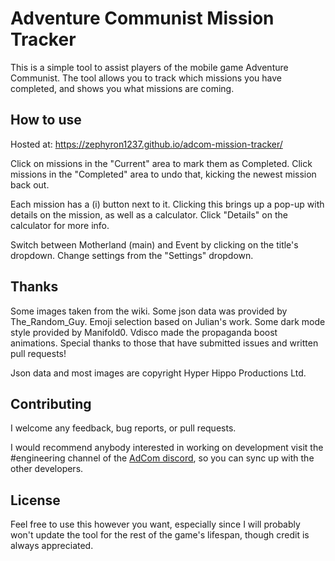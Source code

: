 # Adventure Communist Mission Tracker

This is a simple tool to assist players of the mobile game Adventure Communist.  The tool allows you to track which missions you have completed, and shows you what missions are coming.

## How to use

Hosted at: <https://zephyron1237.github.io/adcom-mission-tracker/>

Click on missions in the "Current" area to mark them as Completed.  Click missions in the "Completed" area to undo that, kicking the newest mission back out.

Each mission has a (i) button next to it.  Clicking this brings up a pop-up with details on the mission, as well as a calculator.  Click "Details" on the calculator for more info.

Switch between Motherland (main) and Event by clicking on the title's dropdown.  Change settings from the "Settings" dropdown.

## Thanks

Some images taken from the wiki. Some json data was provided by The_Random_Guy.  Emoji selection based on Julian's work.  Some dark mode style provided by Manifold0.  Vdisco made the propaganda boost animations.  Special thanks to those that have submitted issues and written pull requests!

Json data and most images are copyright Hyper Hippo Productions Ltd.

## Contributing

I welcome any feedback, bug reports, or pull requests.

I would recommend anybody interested in working on development visit the #engineering channel of the [AdCom discord](https://discord.gg/VPa4WTM), so you can sync up with the other developers.

## License

Feel free to use this however you want, especially since I will probably won't update the tool for the rest of the game's lifespan, though credit is always appreciated.
